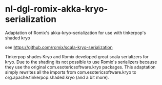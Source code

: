 # nl-dgl-romix-akka-kryo-serialization
Adaptation of Romix's akka-kryo-serialization for use with tinkerpop's shaded kryo 

see https://github.com/romix/scala-kryo-serialization

Tinkerpop shades Kryo and Romix developed great scala serializers for kryo. 
Due to the shading its not possible to use Romix's serializers because they use the original com.esotericsoftware.kryo packages. 
This adaptation simply rewrites all the imports from com.esotericsoftware.kryo to org.apache.tinkerpop.shaded.kryo (and a bit more).
